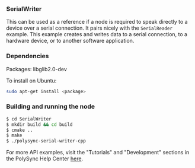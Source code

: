 ### SerialWriter

This can be used as a reference if a node is required to speak directly to a device over a serial connection.
It pairs nicely with the `SerialReader` example.
This example creates and writes data to a serial connection, to a hardware device, or to another software application.

### Dependencies

Packages: libglib2.0-dev

To install on Ubuntu:

```bash
sudo apt-get install <package>
```

### Building and running the node

```bash
$ cd SerialWriter 
$ mkdir build && cd build
$ cmake ..
$ make
$ ./polysync-serial-writer-cpp
```

For more API examples, visit the "Tutorials" and "Development" sections in the PolySync Help Center [here](https://help.polysync.io/articles/).
